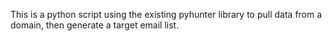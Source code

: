 This is a python script using the existing pyhunter library to pull data from a domain, then generate a target email list.
